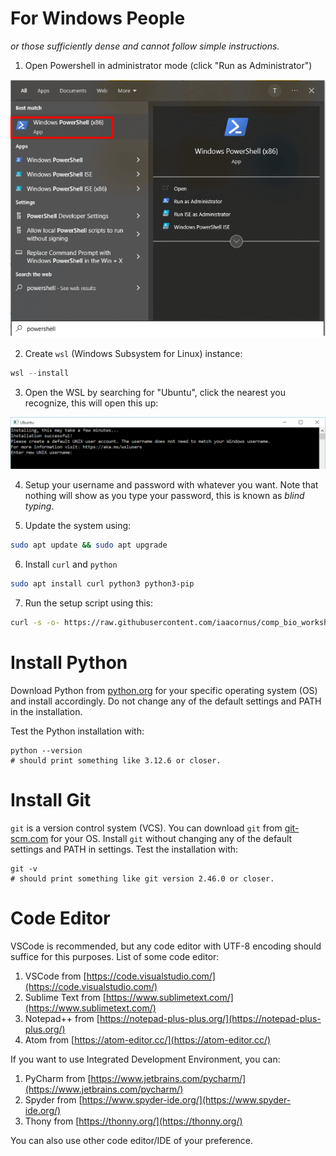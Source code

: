 # For Windows People

_or those sufficiently dense and cannot follow simple instructions._

1. Open Powershell in administrator mode (click "Run as Administrator")

![powershell](assets/powershell.png)

2. Create `wsl` (Windows Subsystem for Linux) instance:

```powershell
wsl --install
```

3. Open the WSL by searching for "Ubuntu", click the nearest you recognize, this will open this up:

![ubuntu](assets/ubuntu.png)

4. Setup your username and password with whatever you want. Note that nothing will show as you type your password, this is known as _blind typing_.

5. Update the system using:

```bash
sudo apt update && sudo apt upgrade
```

6. Install `curl` and `python`

```bash
sudo apt install curl python3 python3-pip
```

7. Run the setup script using this:

```bash
curl -s -o- https://raw.githubusercontent.com/iaacornus/comp_bio_workshop/refs/heads/main/scripts/setup.sh | bash
```

# Install Python

Download Python from [python.org](https://www.python.org/downloads/)
for your specific operating system (OS) and install accordingly. Do
not change any of the default settings and PATH in the installation.

Test the Python installation with:

```
python --version
# should print something like 3.12.6 or closer.
```

# Install Git

`git` is a version control system (VCS). You can download `git` from
[git-scm.com](https://git-scm.com/downloads) for your OS. Install `git`
without changing any of the default settings and PATH in settings. Test
the installation with:

```
git -v
# should print something like git version 2.46.0 or closer.
```

# Code Editor

VSCode is recommended, but any code editor with UTF-8 encoding should
suffice for this purposes. List of some code editor:

1. VSCode from [https://code.visualstudio.com/](https://code.visualstudio.com/)
2. Sublime Text from [https://www.sublimetext.com/](https://www.sublimetext.com/)
3. Notepad++ from [https://notepad-plus-plus.org/](https://notepad-plus-plus.org/)
4. Atom from [https://atom-editor.cc/](https://atom-editor.cc/)

If you want to use Integrated Development Environment, you can:

1. PyCharm from [https://www.jetbrains.com/pycharm/](https://www.jetbrains.com/pycharm/)
2. Spyder from [https://www.spyder-ide.org/](https://www.spyder-ide.org/)
3. Thony from [https://thonny.org/](https://thonny.org/)

You can also use other code editor/IDE of your preference.



